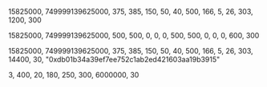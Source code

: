15825000, 749999139625000, 375, 385, 150, 50, 40, 500, 166, 5, 26, 303, 1200, 300

15825000, 749999139625000, 500, 500, 0, 0, 0, 500, 500, 0, 0, 0, 600, 300

15825000, 749999139625000, 375, 385, 150, 50, 40, 500, 166, 5, 26, 303, 14400, 30, "0xdb01b34a39ef7ee752c1ab2ed421603aa19b3915"

3, 400, 20, 180, 250, 300, 6000000, 30
